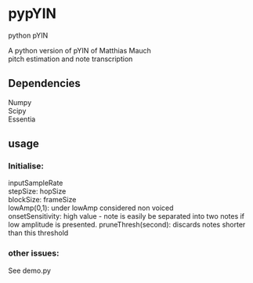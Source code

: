 # pypYIN
python pYIN

A python version of pYIN of Matthias Mauch  
pitch estimation and note transcription

## Dependencies
Numpy  
Scipy  
Essentia  

## usage

### Initialise:  

inputSampleRate  
stepSize: hopSize  
blockSize: frameSize  
lowAmp(0,1): under lowAmp considered non voiced  
onsetSensitivity: high value - note is easily be separated into two notes if low amplitude is presented.
pruneThresh(second): discards notes shorter than this threshold

### other issues:
See demo.py


